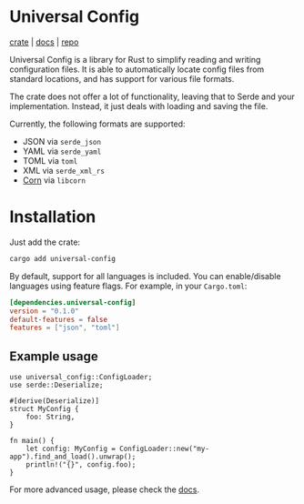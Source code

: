 # Universal Config

[crate](https://crates.io/crates/universal-config) | 
[docs](https://docs.rs/universal-config) | 
[repo](https://github.com/jakestanger/universal-config-rs)

Universal Config is a library for Rust to simplify reading and writing configuration files.
It is able to automatically locate config files from standard locations, and has support for various file formats.

The crate does not offer a lot of functionality, leaving that to Serde and your implementation. 
Instead, it just deals with loading and saving the file.

Currently, the following formats are supported:

- JSON via `serde_json`
- YAML via `serde_yaml`
- TOML via `toml`
- XML via `serde_xml_rs`
- [Corn](https://github.com/jakestanger/corn) via `libcorn`

# Installation

Just add the crate:

```bash
cargo add universal-config
```

By default, support for all languages is included. 
You can enable/disable languages using feature flags. For example, in your `Cargo.toml`:

```toml
[dependencies.universal-config]
version = "0.1.0"
default-features = false
features = ["json", "toml"]
```

## Example usage

```no_run
use universal_config::ConfigLoader;
use serde::Deserialize;

#[derive(Deserialize)]
struct MyConfig {
    foo: String,
}

fn main() {
    let config: MyConfig = ConfigLoader::new("my-app").find_and_load().unwrap();
    println!("{}", config.foo);
}
```

For more advanced usage, please check the [docs](https://docs.rs/universal-config).